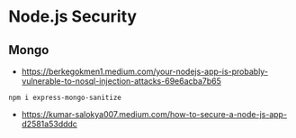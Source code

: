 # Node.js Security

## Mongo

* <https://berkegokmen1.medium.com/your-nodejs-app-is-probably-vulnerable-to-nosql-injection-attacks-69e6acba7b65>

```shell
npm i express-mongo-sanitize
```

* <https://kumar-salokya007.medium.com/how-to-secure-a-node-js-app-d2581a53dddc>
